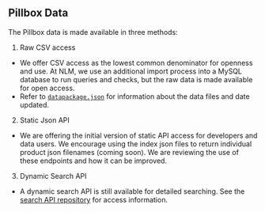 ## Pillbox Data

The Pillbox data is made available in three methods:

1. Raw CSV access
  - We offer CSV access as the lowest common denominator for openness and use. At NLM, we use an additional import process into a MySQL database to run queries and checks, but the raw data is made available for open access.
  - Refer to [`datapackage.json`]() for information about the data files and date updated.   

2. Static Json API
  - We are offering the initial version of static API access for developers and data users. We encourage using the index json files to return individual product json filenames (coming soon). We are reviewing the use of these endpoints and how it can be improved.

3. Dynamic Search API
  - A dynamic search API is still available for detailed searching. See the [search API repository]() for access information.
